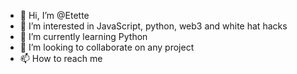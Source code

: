 - 👋 Hi, I’m @Etette
- 👀 I’m interested in JavaScript, python, web3 and white hat hacks
- 🌱 I’m currently learning Python
- 💞️ I’m looking to collaborate on any project
- 📫 How to reach me 

<!---
Etette/Etette is a ✨ special ✨ repository because its `README.md` (this file) appears on your GitHub profile.
You can click the Preview link to take a look at your changes.
--->
